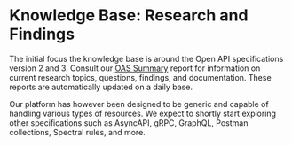 # Knowledge Base: Research and Findings

The initial focus the knowledge base is around the Open API specifications version 2 and 3. Consult our [OAS Summary](../R/oas/oas_summary.md) report for information on current research topics, questions, findings, and documentation. These reports are automatically updated on a daily base.

Our platform has however been designed to be generic and capable of handling various types of resources. We expect to shortly start exploring other specifications such as AsyncAPI, gRPC, GraphQL, Postman collections, Spectral rules, and more.

